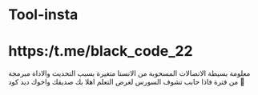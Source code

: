 # Tool-insta
# https:/t.me/black_code_22
معلومة بسيطة الاتصالات المسحوبة من الانستا متغيرة بسبب التحديث والاداة مبرمجة من فترة 
فاذا حابب تشوف السورس لغرض التعلم اهلا بك صديقك واخوك ديد كود 💚
